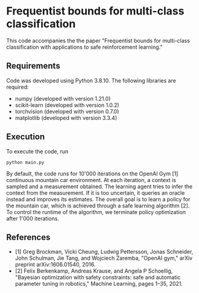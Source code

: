 # Frequentist bounds for multi-class classification 

This code accompanies the the paper "Frequentist bounds for multi-class classification with applications to safe reinforcement learning."

## Requirements

Code was developed using Python 3.8.10. The following libraries are required:

* numpy (developed with version 1.21.0)
* scikit-learn (developed with version 1.0.2)
* torchvision (developed with version 0.7.0)
* matplotlib (developed with version 3.3.4)

## Execution

To execute the code, run

```
python main.py
```

By default, the code runs for 10'000 iterations on the OpenAI Gym [1] continuous mountain car environment. At each iteration, a context is sampled and a measurement obtained. The learning agent tries to infer the context from the measurement. If it is too uncertain, it queries an oracle instead and improves its estimates. The overall goal is to learn a policy for the mountain car, which is achieved through a safe learning algorithm [2]. To control the runtime of the algorithm, we terminate policy optimization after 1'000 iterations.

## References

* [1] Greg Brockman, Vicki Cheung, Ludwig Pettersson, Jonas Schneider, John Schulman, Jie Tang, and Wojciech Zaremba, "OpenAI gym," arXiv preprint arXiv:1606.01540, 2016.
* [2] Felix Berkenkamp, Andreas Krause, and Angela P Schoellig, "Bayesian optimization with safety constraints: safe and automatic parameter tuning in robotics," Machine Learning, pages 1–35, 2021.